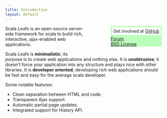 ```yaml
---
title: Introduction
layout: default
---
```


<div style="float:right; margin-left: 80px; margin-bottom: 20px; background-color: #bfb">
<div style="margin: 4px; padding: 4px; background-color: white;">Get involved at <a href="https://github.com/scalastuff/scalaleafs">GitHub</a></div>
<a href="https://groups.google.com/forum/#!forum/scalaleafs">Forum</a><br/>
<a href="https://github.com/scalastuff/scalaleafs/blob/master/LICENSE.TXT">BSD License</a>
</div>

Scala Leafs is an open-source server-side framework for scala to build rich, interactive, ajax-enabled web applications. 

Scala Leafs is **minimalistic**; its purpose is to create web applications and nothing else. It is **unobtrusive**; it doesn't force your application into any structure and plays nice with other libraries. It is **developer oriented**; developing rich web applications should be fast and easy for the average scala developer.


Some notable features:

- Clean separation between HTML and code.
- Transparent Ajax support.
- Automatic partial page updates.
- Integrated support for History API.